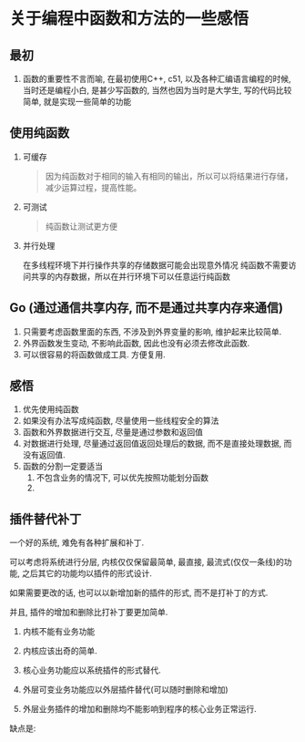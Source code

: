 # 关于编程中函数和方法的一些感悟

## 最初

1. 函数的重要性不言而喻, 在最初使用C++, c51, 以及各种汇编语言编程的时候, 当时还是编程小白, 是甚少写函数的, 当然也因为当时是大学生, 写的代码比较简单, 就是实现一些简单的功能

## 使用纯函数

1. 可缓存

   > 因为纯函数对于相同的输入有相同的输出，所以可以将结果进行存储，减少运算过程，提高性能。

2. 可测试

   > 纯函数让测试更方便

3. 并行处理

   在多线程环境下并行操作共享的存储数据可能会出现意外情况
   纯函数不需要访问共享的内存数据，所以在并行环境下可以任意运行纯函数

## Go (通过通信共享内存, 而不是通过共享内存来通信)

1. 只需要考虑函数里面的东西, 不涉及到外界变量的影响, 维护起来比较简单.
2. 外界函数发生变动, 不影响此函数, 因此也没有必须去修改此函数.
3. 可以很容易的将函数做成工具. 方便复用.

## 感悟

1. 优先使用纯函数
2. 如果没有办法写成纯函数, 尽量使用一些线程安全的算法
3. 函数和外界数据进行交互, 尽量是通过参数和返回值
4. 对数据进行处理, 尽量通过返回值返回处理后的数据, 而不是直接处理数据, 而没有返回值.
5. 函数的分割一定要适当
   1. 不包含业务的情况下, 可以优先按照功能划分函数
   2. 


## 插件替代补丁

一个好的系统, 难免有各种扩展和补丁.

可以考虑将系统进行分层, 内核仅仅保留最简单, 最直接, 最流式(仅仅一条线)的功能, 之后其它的功能均以插件的形式设计.

如果需要更改的话, 也可以以新增加新的插件的形式, 而不是打补丁的方式.

并且, 插件的增加和删除比打补丁要更加简单.

1. 内核不能有业务功能
2. 内核应该出奇的简单.

3. 核心业务功能应以系统插件的形式替代.
4. 外层可变业务功能应以外层插件替代(可以随时删除和增加)

5. 外层业务插件的增加和删除均不能影响到程序的核心业务正常运行.


缺点是: 


